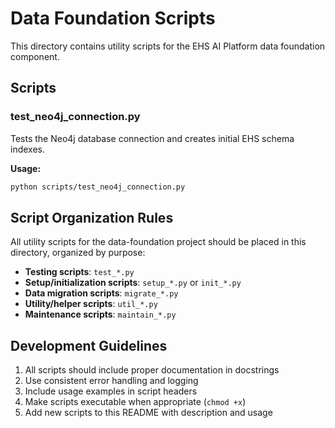 # Data Foundation Scripts

This directory contains utility scripts for the EHS AI Platform data foundation component.

## Scripts

### test_neo4j_connection.py
Tests the Neo4j database connection and creates initial EHS schema indexes.

**Usage:**
```bash
python scripts/test_neo4j_connection.py
```

## Script Organization Rules

All utility scripts for the data-foundation project should be placed in this directory, organized by purpose:

- **Testing scripts**: `test_*.py`
- **Setup/initialization scripts**: `setup_*.py` or `init_*.py`
- **Data migration scripts**: `migrate_*.py`
- **Utility/helper scripts**: `util_*.py`
- **Maintenance scripts**: `maintain_*.py`

## Development Guidelines

1. All scripts should include proper documentation in docstrings
2. Use consistent error handling and logging
3. Include usage examples in script headers
4. Make scripts executable when appropriate (`chmod +x`)
5. Add new scripts to this README with description and usage